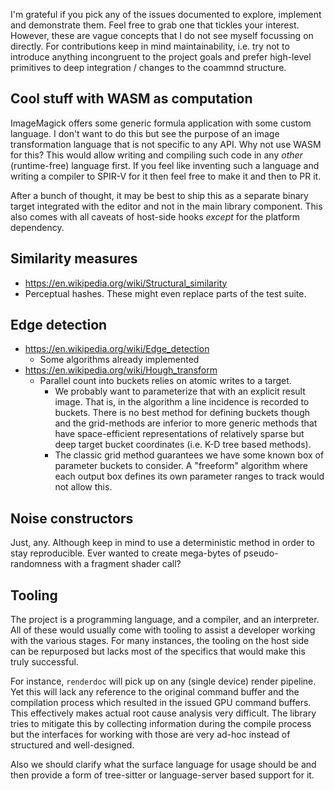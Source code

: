 I'm grateful if you pick any of the issues documented to explore, implement and
demonstrate them. Feel free to grab one that tickles your interest. However,
these are vague concepts that I do not see myself focussing on directly. For
contributions keep in mind maintainability, i.e. try not to introduce anything
incongruent to the project goals and prefer high-level primitives to deep
integration / changes to the coammnd structure.

## Cool stuff with WASM as computation

ImageMagick offers some generic formula application with some custom language.
I don't want to do this but see the purpose of an image transformation language
that is not specific to any API. Why not use WASM for this? This would allow
writing and compiling such code in any _other_ (runtime-free) language first.
If you feel like inventing such a language and writing a compiler to SPIR-V for
it then feel free to make it and then to PR it.

After a bunch of thought, it may be best to ship this as a separate binary
target integrated with the editor and not in the main library component. This
also comes with all caveats of host-side hooks *except* for the platform
dependency.

## Similarity measures

- <https://en.wikipedia.org/wiki/Structural_similarity>
- Perceptual hashes. These might even replace parts of the test suite.

## Edge detection

- <https://en.wikipedia.org/wiki/Edge_detection>
  - Some algorithms already implemented
- <https://en.wikipedia.org/wiki/Hough_transform>
  - Parallel count into buckets relies on atomic writes to a target.
    - We probably want to parameterize that with an explicit result image. That
      is, in the algorithm a line incidence is recorded to buckets. There is no
      best method for defining buckets though and the grid-methods are inferior
      to more generic methods that have space-efficient representations of
      relatively sparse but deep target bucket coordinates (i.e. K-D tree based
      methods).
    - The classic grid method guarantees we have some known box of parameter
      buckets to consider. A "freeform" algorithm where each output box defines
      its own parameter ranges to track would not allow this.

## Noise constructors

Just, any. Although keep in mind to use a deterministic method in order to stay
reproducible. Ever wanted to create mega-bytes of pseudo-randomness with a
fragment shader call?

## Tooling

The project is a programming language, and a compiler, and an interpreter. All
of these would usually come with tooling to assist a developer working with the
various stages. For many instances, the tooling on the host side can be
repurposed but lacks most of the specifics that would make this truly
successful. 

For instance, `renderdoc` will pick up on any (single device) render pipeline.
Yet this will lack any reference to the original command buffer and the
compilation process which resulted in the issued GPU command buffers. This
effectively makes actual root cause analysis very difficult. The library tries
to mitigate this by collecting information during the compile process but the
interfaces for working with those are very ad-hoc instead of structured and
well-designed.

Also we should clarify what the surface language for usage should be and then
provide a form of tree-sitter or language-server based support for it.
